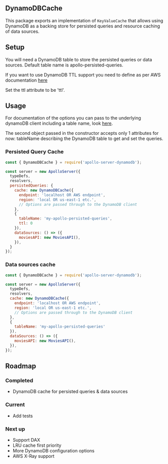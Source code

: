 ## DynamoDBCache

This package exports an implementation of `KeyValueCache` that allows using DynamoDB as a backing store for persisted queries and resource caching of data sources.

## Setup

You will need a DynamoDB table to store the persisted queries or data sources.
Default table name is apollo-persisted-queries.

If you want to use DynamoDB TTL support you need to define as per AWS documentation [here](https://docs.aws.amazon.com/amazondynamodb/latest/developerguide/time-to-live-ttl-how-to.html)

Set the ttl attribute to be 'ttl'.

## Usage

For documentation of the options you can pass to the underlying dynamoDB client including a table name, look [here](https://docs.aws.amazon.com/AWSJavaScriptSDK/latest/AWS/DynamoDB.html#constructor-property).

The second object passed in the constructor accepts only 1 attributes for now:
  tableName
describing the DynamoDB table to get and set the queries.

### Persisted Query Cache

```js
const { DynamoDBCache } = require('apollo-server-dynamodb');

const server = new ApolloServer({
  typeDefs,
  resolvers,
  persistedQueries: {
    cache: new DynamoDBCache({
      endpoint: 'localhost OR AWS endpoint',
      region: 'local OR us-east-1 etc.',
      // Options are passed through to the DynamoDB client
    },
    {
      tableName: 'my-apollo-persisted-queries',
      ttl: 0
    }),
    dataSources: () => ({
      moviesAPI: new MoviesAPI(),
    }),
  }
});
```

### Data sources cache

```js
const { DynamoDBCache } = require('apollo-server-dynamodb');

const server = new ApolloServer({
  typeDefs,
  resolvers,
  cache: new DynamoDBCache({
    endpoint: 'localhost OR AWS endpoint',
    region: 'local OR us-east-1 etc.',
    // Options are passed through to the DynamoDB client
  },
  {
    tableName: 'my-apollo-persisted-queries'
  }),
  dataSources: () => ({
    moviesAPI: new MoviesAPI(),
  }),
});
```

## Roadmap

### Completed

* DynamoDB cache for persisted queries & data sources

### Current

* Add tests

### Next up

* Support DAX
* LRU cache first priority
* More DynamoDB configuration options
* AWS X-Ray support


